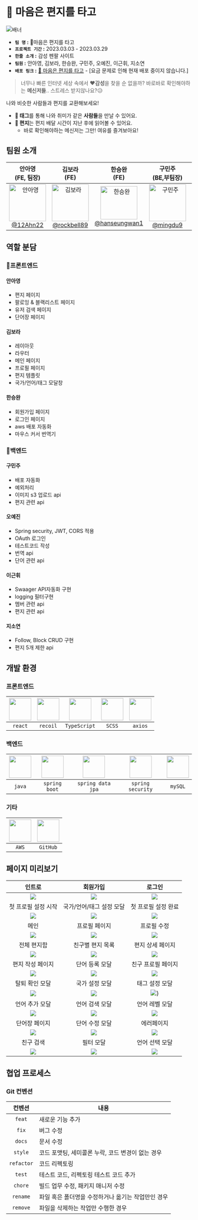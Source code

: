 
💌 마음은 편지를 타고
===
![배너](https://user-images.githubusercontent.com/44540726/228439069-7444f156-695c-4872-a46a-2ccd36b53cd0.png)

- **`팀 명` :**  💌마음은 편지를 타고
- **`프로젝트 기간` :** 2023.03.03 - 2023.03.29
- **`한줄 소개` :** 감성 펜팔 사이트
- **`팀원` :** 안아영, 김보라, 한승완, 구민주, 오예진, 이근휘, 지소연
- **`배포 링크` :** [💌 마음은 편지를 타고]() - [요금 문제로 인해 현재 배포 중이지 않습니다.]

> 너무나 빠른 인터넷 세상 속에서 **❤감성**을 찾을 순 없을까? 바로바로 확인해야하는 **메신저들**.. 스트레스 받지않나요?😥 

나와 비슷한 사람들과 편지를 교환해보세요!

- **🎁 태그**를 통해 나와 취미가 같은 **사람들**을 만날 수 있어요.
- **💌 편지**는 편지 배달 시간이 지난 후에 읽어볼 수 있어요. 
    - 바로 확인해야하는 메신저는 그만! 여유를 즐겨보아요!

팀원 소개
---
| 안아영<br>(FE, 팀장) | 김보라<br>(FE) | 한승완<br>(FE) | 구민주<br>(BE,부팀장) | 오예진 <br>(BE) | 이근휘 <br>(BE) | 지소연<br>(BE)|
| :---: | :---: | :---: | :---: | :---: | :---: | :---:|
| <img alt="안아영" src="https://avatars.githubusercontent.com/u/44540726?v=4"  width="100"><br>[@12Ahn22](https://github.com/12Ahn22)| <img alt="김보라" src="https://avatars.githubusercontent.com/u/52031484?v=4"  width="100"> <br>[@rockbell89](https://github.com/rockbell89) | <img alt="한승완" src="https://avatars.githubusercontent.com/u/115906460?v=4" width="100" height="90"> <br>[@hanseungwan1](https://github.com/hanseungwan1) | <img alt="구민주" src="https://avatars.githubusercontent.com/u/74780404?v=4"  width="100"><br>[@mingdu9](https://github.com/mingdu9)| <img alt="오예진" src="https://avatars.githubusercontent.com/u/73570623?v=4"  width="100"><br>[@yedin123](https://github.com/yedin123) | <img alt="이근휘" src="https://avatars.githubusercontent.com/u/116041873?v=4"  width="100"><br>[@leegri](https://github.com/leegri) | <img alt="지소연" src="https://avatars.githubusercontent.com/u/116231249?v=4"  width="100"><br>[@soyeonji](https://github.com/soyeonji)|


역할 분담
---
### 🎉프론트엔드
#### 안아영
- 편지 페이지
- 팔로잉 & 블랙리스트 페이지
- 유저 검색 페이지
- 단어장 페이지
#### 김보라
- 레이아웃
- 라우터
- 메인 페이지
- 프로필 페이지
- 편지 템플릿
- 국가/언어/태그 모달창
#### 한승완
- 회원가입 페이지
- 로그인 페이지
- aws 배포 자동화
- 마우스 커서 번역기
### 🍒백엔드
#### 구민주
- 배포 자동화
- 예외처리
- 이미지 s3 업로드 api
- 편지 관련 api
#### 오예진
- Spring security, JWT, CORS 적용
- OAuth 로그인
- 테스트코드 작성
- 번역 api
- 단어 관련 api
#### 이근휘
- Swaager API자동화 구현
- logging 필터구현
- 멤버 관련 api
- 편지 관련 api
#### 지소연
- Follow, Block CRUD 구현
- 편지 5개 제한 api

개발 환경
---
### 프론트엔드
|<img src="https://i.imgur.com/ZfKegAq.png" width="60"/>|<img src="https://recoiljs.org/ko/img/logo.svg" width="60"/>|<img src="https://upload.wikimedia.org/wikipedia/commons/thumb/4/4c/Typescript_logo_2020.svg/220px-Typescript_logo_2020.svg.png" width="60"/>|<img src="https://sass-lang.com/assets/img/logos/logo-b6e1ef6e.svg" width="60"/>|<img src="https://user-images.githubusercontent.com/44540726/227815891-a05a94e0-0b6b-486b-a0b7-65b8fd29c81b.png" width="60"/>|
|:---:|:---:|:---:|:---:|:---:|
|`react`|`recoil`|`TypeScript`|`SCSS`|`axios`|

### 백엔드
|<img src="https://cdn.icon-icons.com/icons2/2699/PNG/512/java_logo_icon_169577.png" width="60">|<img src="https://pbs.twimg.com/profile_images/1235868806079057921/fTL08u_H_400x400.png" width="60"/>|<img src="https://encrypted-tbn0.gstatic.com/images?q=tbn:ANd9GcTRfFfCw3UmVgIXt38ic_8hvPqA5qJ9AUM1tggfDdMu7SqOw9CCnn4NZSZj1qfLnGMlQEE&usqp=CAU" width="60"/>|<img src="https://pbs.twimg.com/profile_images/1235983944463585281/AWCKLiJh_400x400.png" width="60"/>|<img src="https://upload.wikimedia.org/wikipedia/fr/thumb/6/62/MySQL.svg/1200px-MySQL.svg.png" width="60"/>|
|:---:|:---:|:---:|:---:|:---:|
|`java`|`spring boot`|`spring data jpa`|`spring security`|`mySQL`|

### 기타
|<img src="https://upload.wikimedia.org/wikipedia/commons/thumb/9/93/Amazon_Web_Services_Logo.svg/200px-Amazon_Web_Services_Logo.svg.png" width="60"/>|<img src="https://i.imgur.com/xxHjAPB.png" width="60"/>|
|:---:|:---:|
|`AWS`|`GitHub`|

페이지 미리보기
---
| 인트로 | 회원가입 | 로그인 |
| :---: | :---: | :---: |
| ![](https://i.imgur.com/gTGpRuH.png) | ![](https://i.imgur.com/uJNeRNk.png) | ![](https://i.imgur.com/SJ1HW92.png) |
| 첫 프로필 설정 시작 | 국가/언어/태그 설정 모달 | 첫 프로필 설정 완료 |
| ![](https://i.imgur.com/Vc5A5CG.png) | ![](https://i.imgur.com/yMMaHPw.png) | ![](https://i.imgur.com/eakKWad.png) |
| 메인 | 프로필 페이지 | 프로필 수정 |
| ![](https://i.imgur.com/NLhpLrF.png) | ![](https://i.imgur.com/6chtqOu.png)  | ![](https://i.imgur.com/AsCc11o.png) |
|  전체 편지함 | 친구별 편지 목록 | 편지 상세 페이지 |
| ![](https://i.imgur.com/SkYU3aX.png) | ![](https://i.imgur.com/wdD0qyr.png) | ![](https://i.imgur.com/O4rBaU5.png) |
| 편지 작성 페이지 | 단어 등록 모달  | 친구 프로필 페이지 |
|  ![](https://i.imgur.com/UgXRIPY.png) | ![](https://i.imgur.com/Oe7RHez.png) | ![](https://i.imgur.com/NV9NdCw.png) |
| 탈퇴 확인 모달 | 국가 설정 모달 | 태그 설정 모달 |
| ![](https://i.imgur.com/3idVjC0.png) | ![](https://i.imgur.com/i2FrTvw.png) | ![](https://i.imgur.com/LKVIGOk.png)) |
| 언어 추가 모달 | 언어 검색 모달  | 언어 레벨 모달 |
|![](https://i.imgur.com/lvS8grG.png) | ![](https://i.imgur.com/yGzropz.png) | ![](https://i.imgur.com/Hmq1Gll.png) |
| 단어장 페이지 | 단어 수정 모달 | 에러페이지  |
| ![](https://i.imgur.com/uK3mWCK.png) | ![](https://i.imgur.com/xzj4Hjz.png) | ![](https://i.imgur.com/7p9DXIE.png) |
| 친구 검색 | 필터 모달 | 언어 선택 모달  |
| ![](https://i.imgur.com/FBK1nMy.png) | ![](https://i.imgur.com/nPA8aVl.png) | ![](https://i.imgur.com/flIiQJE.png) |





협업 프로세스
---

### Git 컨벤션
| 컨벤션 | 내용 |
| :---: | --- |
| `feat` | 새로운 기능 추가 |
| `fix` | 버그 수정 |
| `docs` | 문서 수정 |
| `style` | 코드 포맷팅, 세미콜론 누락, 코드 변경이 없는 경우 |
| `refactor` | 코드 리펙토링 |
| `test` | 테스트 코드, 리펙토링 테스트 코드 추가 |
| `chore` | 빌드 업무 수정, 패키지 매니저 수정 |
| `rename` | 파일 혹은 폴더명을 수정하거나 옮기는 작업만인 경우 |
| `remove` | 파일을 삭제하는 작업만 수행한 경우 |
